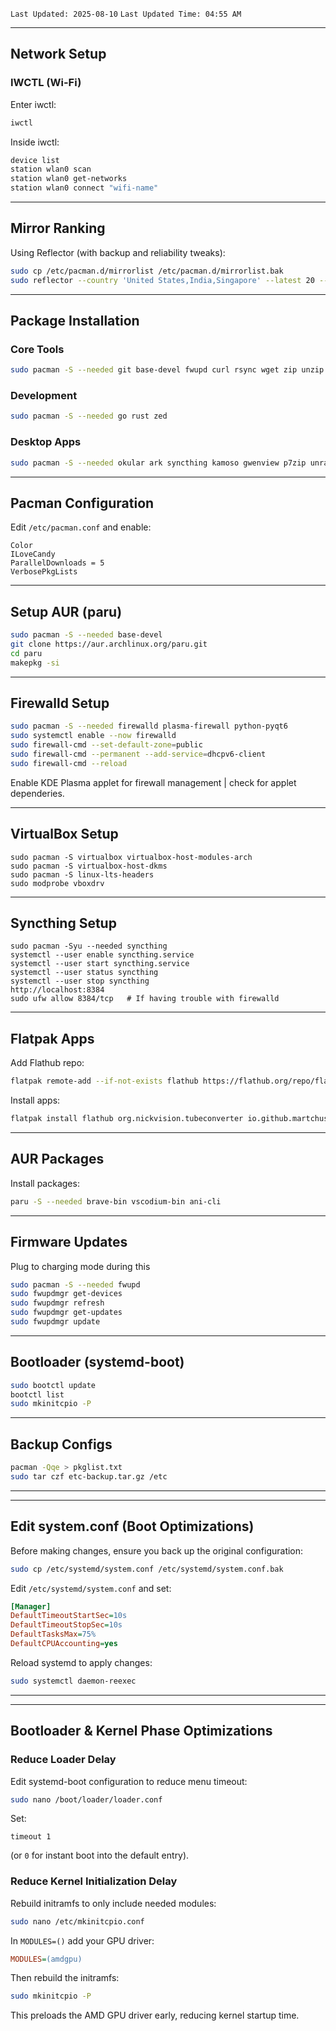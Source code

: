 `Last Updated: 2025-08-10`
`Last Updated Time: 04:55 AM`

---

## **Network Setup**

### **IWCTL (Wi-Fi)**
Enter iwctl:
```bash
iwctl
```
Inside iwctl:
```bash
device list
station wlan0 scan
station wlan0 get-networks
station wlan0 connect "wifi-name"
```

---

## **Mirror Ranking**
Using Reflector (with backup and reliability tweaks):
```bash
sudo cp /etc/pacman.d/mirrorlist /etc/pacman.d/mirrorlist.bak
sudo reflector --country 'United States,India,Singapore' --latest 20 --protocol https --sort score --save /etc/pacman.d/mirrorlist
```

---

## **Package Installation**

### **Core Tools**
```bash
sudo pacman -S --needed git base-devel fwupd curl rsync wget zip unzip man power-profiles-daemon amd-ucode htop fastfetch partitionmanager vulkan-radeon linux-headers linux-lts linux-lts-headers xdg-desktop-portal-kde flatpak firewalld fish kwalletmanager kdeconnect kcalc filelight zsh
```

### **Development**
```bash
sudo pacman -S --needed go rust zed
```

### **Desktop Apps**
```bash
sudo pacman -S --needed okular ark syncthing kamoso gwenview p7zip unrar virtualbox chromium vlc telegram-desktop timeshift fzf zsh-syntax-highlighting zsh-autosuggestions
```

---

## **Pacman Configuration**
Edit `/etc/pacman.conf` and enable:
```
Color
ILoveCandy
ParallelDownloads = 5
VerbosePkgLists
```

---

## **Setup AUR (paru)**
```bash
sudo pacman -S --needed base-devel
git clone https://aur.archlinux.org/paru.git
cd paru
makepkg -si
```

---

## **Firewalld Setup**
```bash
sudo pacman -S --needed firewalld plasma-firewall python-pyqt6
sudo systemctl enable --now firewalld
sudo firewall-cmd --set-default-zone=public
sudo firewall-cmd --permanent --add-service=dhcpv6-client
sudo firewall-cmd --reload
```
Enable KDE Plasma applet for firewall management | check for applet dependeries.

---

## **VirtualBox Setup**
```
sudo pacman -S virtualbox virtualbox-host-modules-arch
sudo pacman -S virtualbox-host-dkms
sudo pacman -S linux-lts-headers
sudo modprobe vboxdrv

```

---
## Syncthing Setup
```
sudo pacman -Syu --needed syncthing
systemctl --user enable syncthing.service
systemctl --user start syncthing.service
systemctl --user status syncthing
systemctl --user stop syncthing
http://localhost:8384
sudo ufw allow 8384/tcp   # If having trouble with firewalld

```


---
## **Flatpak Apps**
Add Flathub repo:
```bash
flatpak remote-add --if-not-exists flathub https://flathub.org/repo/flathub.flatpakrepo
```
Install apps:
```bash
flatpak install flathub org.nickvision.tubeconverter io.github.martchus.syncthingtray com.usebottles.bottles com.rtosta.zapzap com.microsoft.Edge org.onlyoffice.desktopeditors
```

---

## **AUR Packages**
Install packages:
```bash
paru -S --needed brave-bin vscodium-bin ani-cli
```

---

## **Firmware Updates**
Plug to charging mode during this
```bash
sudo pacman -S --needed fwupd
sudo fwupdmgr get-devices
sudo fwupdmgr refresh
sudo fwupdmgr get-updates
sudo fwupdmgr update
```

---

## **Bootloader (systemd-boot)**
```bash
sudo bootctl update
bootctl list
sudo mkinitcpio -P
```

---

## **Backup Configs**
```bash
pacman -Qqe > pkglist.txt
sudo tar czf etc-backup.tar.gz /etc
```

---

---

## **Edit system.conf (Boot Optimizations)**
Before making changes, ensure you back up the original configuration:
```bash
sudo cp /etc/systemd/system.conf /etc/systemd/system.conf.bak
```

Edit `/etc/systemd/system.conf` and set:
```ini
[Manager]
DefaultTimeoutStartSec=10s
DefaultTimeoutStopSec=10s
DefaultTasksMax=75%
DefaultCPUAccounting=yes
```

Reload systemd to apply changes:
```bash
sudo systemctl daemon-reexec
```

---

---

## **Bootloader & Kernel Phase Optimizations**

### **Reduce Loader Delay**
Edit systemd-boot configuration to reduce menu timeout:
```bash
sudo nano /boot/loader/loader.conf
```
Set:
```
timeout 1
```
(or `0` for instant boot into the default entry).

### **Reduce Kernel Initialization Delay**
Rebuild initramfs to only include needed modules:
```bash
sudo nano /etc/mkinitcpio.conf
```
In `MODULES=()` add your GPU driver:
```ini
MODULES=(amdgpu)
```
Then rebuild the initramfs:
```bash
sudo mkinitcpio -P
```
This preloads the AMD GPU driver early, reducing kernel startup time.
